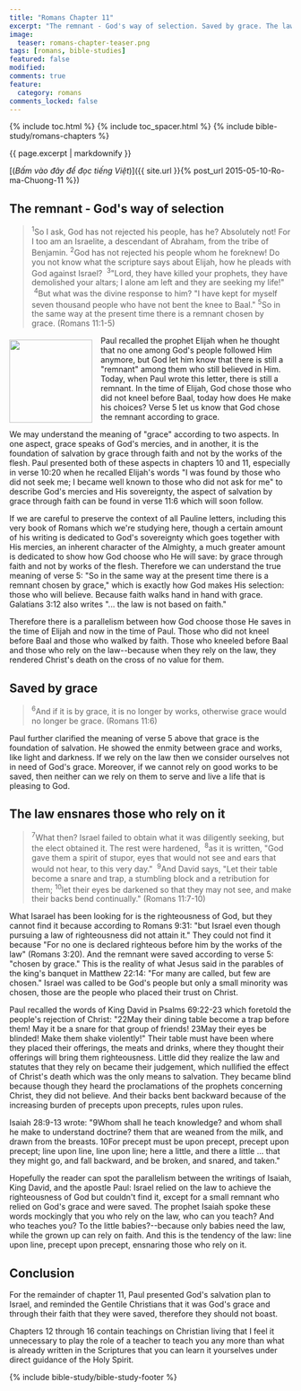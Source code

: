 ```yaml
---
title: "Romans Chapter 11"
excerpt: "The remnant - God's way of selection. Saved by grace. The law ensnares those who rely on it."
image: 
  teaser: romans-chapter-teaser.png
tags: [romans, bible-studies]
featured: false
modified:
comments: true
feature:
  category: romans
comments_locked: false
---
```


{% include toc.html %}
{% include toc_spacer.html %}
{% include bible-study/romans-chapters %}

{{ page.excerpt | markdownify }}

[(<em>Bấm vào đây để đọc tiếng Việt</em>)]({{ site.url }}{% post_url 2015-05-10-Ro-ma-Chuong-11 %})

## The remnant - God's way of selection

> <sup>1</sup>So I ask, God has not rejected his people, has he? Absolutely not! For I too am an Israelite, a descendant of Abraham, from the tribe of Benjamin. <sup>2</sup>God has not rejected his people whom he foreknew! Do you not know what the scripture says about Elijah, how he pleads with God against Israel? &nbsp;<sup>3</sup>"Lord, they have killed your prophets, they have demolished your altars; I alone am left and they are seeking my life!" &nbsp;<sup>4</sup>But what was the divine response to him? "I have kept for myself seven thousand people who have not bent the knee to Baal." <sup>5</sup>So in the same way at the present time there is a remnant chosen by grace.&nbsp;(Romans 11:1-5)

<div>
<p>
<img alt src="{{ site.url }}/assets/images/no-condemnation.jpg" style="border: 0px none; margin: 7px 15px 0px 0px; max-width: 100%; height: 148px; padding: 0px; float: left;">
Paul recalled the prophet Elijah when he thought that no one among God's people followed Him anymore, but God let him know that there is still a "remnant" among them who still believed in Him. Today, when Paul wrote this letter, there is still a remnant. In the time of Elijah, God chose those who did not kneel before Baal, today how does He make his choices? Verse 5 let us know that God chose the remnant according to grace.
</p>
</div>

We may understand the meaning of "grace" according to two aspects. In one aspect, grace speaks of God's mercies, and in another, it is the foundation of salvation by grace through faith and not by the works of the flesh. Paul presented both of these aspects in chapters 10 and 11, especially in verse 10:20 when he recalled Elijah's words "I was found by those who did not seek me; I became well known to those who did not ask for me" to describe God's mercies and His sovereignty, the aspect of salvation by grace through faith can be found in verse 11:6 which will soon follow. 

If we are careful to preserve the context of all Pauline letters, including this very book of Romans which we're studying here, though a certain amount of his writing is dedicated to God's sovereignty which goes together with His mercies, an inherent character of the Almighty, a much greater amount is dedicated to show how God choose who He will save: by grace through faith and not by works of the flesh. Therefore we can understand the true meaning of verse 5: "So in the same way at the present time there is a remnant chosen by grace," which is exactly how God makes His selection: those who will believe. Because faith walks hand in hand with grace. Galatians 3:12 also writes "... the law is not based on faith."

Therefore there is a parallelism between how God choose those He saves in the time of Elijah and now in the time of Paul. Those who did not kneel before Baal and those who walked by faith. Those who kneeled before Baal and those who rely on the law--because when they rely on the law, they rendered Christ's death on the cross of no value for them.

## Saved by grace

> <sup>6</sup>And if it is by grace, it is no longer by works, otherwise grace would no longer be grace. (Romans 11:6)

Paul further clarified the meaning of verse 5 above that grace is the foundation of salvation. He showed the enmity between grace and works, like light and darkness. If we rely on the law then we consider ourselves not in need of God's grace. Moreover, if we cannot rely on good works to be saved, then neither can we rely on them to serve and live a life that is pleasing to God.

## The law ensnares those who rely on it

> <sup>7</sup>What then? Israel failed to obtain what it was diligently seeking, but the elect obtained it. The rest were hardened, &nbsp;<sup>8</sup>as it is written,&nbsp;"God gave them a spirit of stupor,&nbsp;eyes that would not see and ears that would not hear,&nbsp;to this very day."&nbsp;&nbsp;<sup>9</sup>And David says,&nbsp;"Let their table become a snare and trap,&nbsp;a stumbling block and a retribution for them;&nbsp;<sup>10</sup>let their eyes be darkened so that they may not see,&nbsp;and make their backs bend continually."  (Romans 11:7-10)

What Isarael has been looking for is the righteousness of God, but they cannot find it because according to Romans 9:31: "but Israel even though pursuing a law of righteousness did not attain it." They could not find it because "For no one is declared righteous before him by the works of the law" (Romans 3:20). And the remnant were saved according to verse 5: "chosen by grace." This is the reality of what Jesus said in the parables of the king's banquet in Matthew 22:14: "For many are called, but few are chosen." Israel was called to be God's people but only a small minority was chosen, those are the people who placed their trust on Christ.

Paul recalled the words of King David in Psalms 69:22-23 which foretold the people's rejection of Christ: "22May their dining table become a trap before them! May it be a snare for that group of friends! 23May their eyes be blinded! Make them shake violently!" Their table must have been where they placed their offerings, the meats and drinks, where they thought their offerings will bring them righteousness. Little did they realize the law and statutes that they rely on became their judgement, which nullified the effect of Christ's death which was the only means to salvation. They became blind because though they heard the proclamations of the prophets concerning Christ, they did not believe. And their backs bent backward because of the increasing burden of precepts upon precepts, rules upon rules.

Isaiah 28:9-13 wrote: "9Whom shall he teach knowledge? and whom shall he make to understand doctrine? them that are weaned from the milk, and drawn from the breasts. 10For precept must be upon precept, precept upon precept; line upon line, line upon line; here a little, and there a little ... that they might go, and fall backward, and be broken, and snared, and taken."

Hopefully the reader can spot the parallelism between the writings of Isaiah, King David, and the apostle Paul: Israel relied on the law to achieve the righteousness of God but couldn't find it, except for a small remnant who relied on God's grace and were saved. The prophet Isaiah spoke these words mockingly that you who rely on the law, who can you teach? And who teaches you? To the little babies?--because only babies need the law, while the grown up can rely on faith. And this is the tendency of the law: line upon line, precept upon precept, ensnaring those who rely on it.

## Conclusion

For the remainder of chapter 11, Paul presented God's salvation plan to Israel, and reminded the Gentile Christians that it was God's grace and through their faith that they were saved, therefore they should not boast.

Chapters 12 through 16 contain teachings on Christian living that I feel it unnecessary to play the role of a teacher to teach you any more than what is already written in the Scriptures that you can learn it yourselves under direct guidance of the Holy Spirit.

{% include bible-study/bible-study-footer %}

